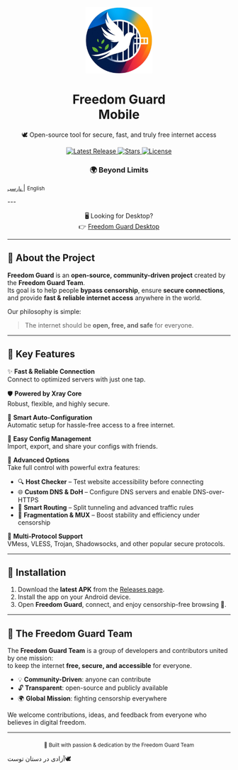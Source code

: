 <div align="center">
  <img src="https://raw.githubusercontent.com/Freedom-Guard/FG_MOBILE/refs/heads/main/assets/icon/ico.png" alt="Freedom Guard Mobile Logo" width="150" />

  <h1>Freedom Guard <br /> Mobile</h1>
  <p>🕊️ Open-source tool for secure, fast, and truly free internet access</p>

  <a href="https://github.com/Freedom-Guard/FG_MOBILE/releases">
    <img src="https://img.shields.io/github/v/release/Freedom-Guard/FG_MOBILE?style=for-the-badge&color=3fb950" alt="Latest Release">
  </a>
  <a href="https://github.com/Freedom-Guard/FG_MOBILE/stargazers">
    <img src="https://img.shields.io/github/stars/Freedom-Guard/FG_MOBILE?style=for-the-badge&color=facc15" alt="Stars">
  </a>
  <a href="https://github.com/Freedom-Guard/FG_MOBILE/blob/main/LICENSE">
    <img src="https://img.shields.io/github/license/Freedom-Guard/FG_MOBILE?style=for-the-badge&color=0ea5e9" alt="License">
  </a>

  <h3>🌍 Beyond Limits</h3>
</div>
<p>
    <a href="FA">
    <small>پارسی</small>
    </a>
        | 
    <small>English</small>
</p>
---

<div align="center">
  <p>🖥️ Looking for Desktop? <br>
  👉 <a href="https://github.com/Freedom-Guard/Freedom-Guard/">Freedom Guard Desktop</a></p>
</div>

---

## 🌟 About the Project
**Freedom Guard** is an **open-source, community-driven project** created by the **Freedom Guard Team**.  
Its goal is to help people **bypass censorship**, ensure **secure connections**, and provide **fast & reliable internet access** anywhere in the world.  

Our philosophy is simple:  
> The internet should be **open, free, and safe** for everyone.  

---

## 🔑 Key Features

✨ **Fast & Reliable Connection**  
Connect to optimized servers with just one tap.  

🛡️ **Powered by Xray Core**  
Robust, flexible, and highly secure.  

🔄 **Smart Auto-Configuration**  
Automatic setup for hassle-free access to a free internet.  

📂 **Easy Config Management**  
Import, export, and share your configs with friends.  

🧩 **Advanced Options**  
Take full control with powerful extra features:  

- 🔍 **Host Checker** – Test website accessibility before connecting  
- 🌐 **Custom DNS & DoH** – Configure DNS servers and enable DNS-over-HTTPS  
- 🔀 **Smart Routing** – Split tunneling and advanced traffic rules  
- 🧱 **Fragmentation & MUX** – Boost stability and efficiency under censorship  

🔐 **Multi-Protocol Support**  
VMess, VLESS, Trojan, Shadowsocks, and other popular secure protocols.  

---

## 📲 Installation

1. Download the **latest APK** from the [Releases page](https://github.com/Freedom-Guard/FG_MOBILE/releases).  
2. Install the app on your Android device.  
3. Open **Freedom Guard**, connect, and enjoy censorship-free browsing 🚀.  

---

## 🤝 The Freedom Guard Team
The **Freedom Guard Team** is a group of developers and contributors united by one mission:  
to keep the internet **free, secure, and accessible** for everyone.  

- 💡 **Community-Driven**: anyone can contribute  
- 🔓 **Transparent**: open-source and publicly available  
- 🌍 **Global Mission**: fighting censorship everywhere  

We welcome contributions, ideas, and feedback from everyone who believes in digital freedom.  

---

<div align="center">
  <sub>💙 Built with passion & dedication by the Freedom Guard Team</sub>
</div>

  آزادی در دستان توست🕊️

</div>
